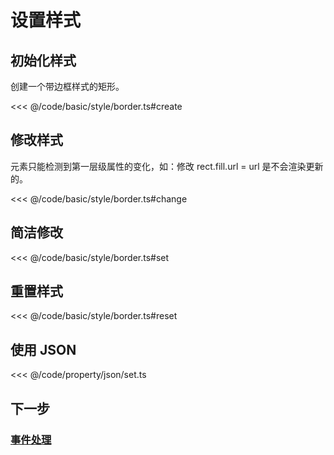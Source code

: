 <script setup>
import Case from '/component/Case.vue'
</script>

# 设置样式

<case name="Stroke"></case>

## 初始化样式

创建一个带边框样式的矩形。

<<< @/code/basic/style/border.ts#create

## 修改样式

元素只能检测到第一层级属性的变化，如：修改 rect.fill.url = url 是不会渲染更新的。

<<< @/code/basic/style/border.ts#change

## 简洁修改

<<< @/code/basic/style/border.ts#set

## 重置样式

<<< @/code/basic/style/border.ts#reset

## 使用 JSON

<<< @/code/property/json/set.ts

## 下一步

### [事件处理](/guide/basic/event)
